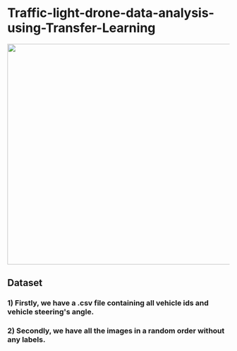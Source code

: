 # Traffic-light-drone-data-analysis-using-Transfer-Learning

<p align="center">
  <img width="800" height="500" src="https://images.hamodia.com/hamod-uploads/2019/05/AP19142720867246-1024x668.jpg">
</p>

## Dataset

### 1) Firstly, we have a .csv file containing all vehicle ids and vehicle steering's angle.


### 2) Secondly, we have all the images in a random order without any labels.
